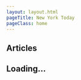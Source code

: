 ```yaml
---
layout: layout.html
pageTitle: New York Today
pageClass: home
---
```



## Articles

<div class="stories"></div>
    <h2>Loading...</h2>

<!-- <button>Show Stories</button> -->
